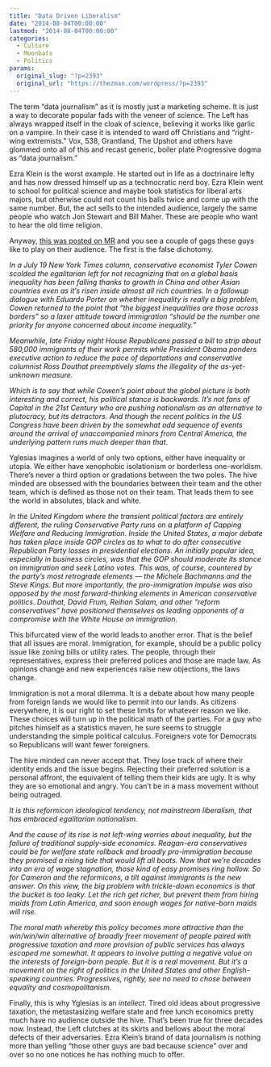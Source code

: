 ```yaml
---
title: "Data Driven Liberalism"
date: "2014-08-04T00:00:00"
lastmod: "2014-08-04T00:00:00"
categories:
  - Culture
  - Moonbats
  - Politics
params:
  original_slug: "?p=2393"
  original_url: "https://thezman.com/wordpress/?p=2393"
---
```


The term “data journalism” as it is mostly just a marketing scheme. It
is just a way to decorate popular fads with the veneer of science. The
Left has always wrapped itself in the cloak of science, believing it
works like garlic on a vampire. In their case it is intended to ward off
Christians and “right-wing extremists.” Vox, 538, Grantland, The Upshot
and others have glommed onto all of this and recast generic, boiler
plate Progressive dogma as “data journalism.”

Ezra Klein is the worst example. He started out in life as a doctrinaire
lefty and has now dressed himself up as a technocratic nerd boy. Ezra
Klein went to school for political science and maybe took statistics for
liberal arts majors, but otherwise could not count his balls twice and
come up with the same number. But, the act sells to the intended
audience, largely the same people who watch Jon Stewart and Bill Maher.
These are people who want to hear the old time religion.

Anyway, <a
href="http://www.vox.com/2014/8/4/5964509/the-false-choice-between-equality-and-globalization"
rel="noopener noreferrer" target="_blank">this was posted on MR</a> and
you see a couple of gags these guys like to play on their audience. The
first is the false dichotomy.

*In a July 19 New York Times column, conservative economist Tyler Cowen
scolded the egalitarian left for not recognizing that on a global basis
inequality has been falling thanks to growth in China and other Asian
countries even as it’s risen inside almost all rich countries. In a
followup dialogue with Eduardo Porter on whether inequality is really a
big problem, Cowen returned to the point that “the biggest inequalities
are those across borders” so a laxer attitude toward immigration “should
be the number one priority for anyone concerned about income
inequality.”*

*Meanwhile, late Friday night House Republicans passed a bill to strip
about 580,000 immigrants of their work permits while President Obama
ponders executive action to reduce the pace of deportations and
conservative columnist Ross Douthat preemptively slams the illegality of
the as-yet-unknown measure.*

*Which is to say that while Cowen’s point about the global picture is
both interesting and correct, his political stance is backwards. It’s
not fans of Capital in the 21st Century who are pushing nationalism as
an alternative to plutocracy, but its detractors. And though the recent
politics in the US Congress have been driven by the somewhat odd
sequence of events around the arrival of unaccompanied minors from
Central America, the underlying pattern runs much deeper than that.*

Yglesias imagines a world of only two options, either have inequality or
utopia. We either have xenophobic isolationism or borderless
one-worldism. There’s never a third option or gradations between the two
poles. The hive minded are obsessed with the boundaries between their
team and the other team, which is defined as those not on their team.
That leads them to see the world in absolutes, black and white.

*In the United Kingdom where the transient political factors are
entirely different, the ruling Conservative Party runs on a platform of
Capping Welfare and Reducing Immigration. Inside the United States, a
major debate has taken place inside GOP circles as to what to do after
consecutive Republican Party losses in presidential elections. An
initially popular idea, especially in business circles, was that the GOP
should moderate its stance on immigration and seek Latino votes. This
was, of course, countered by the party’s most retrograde elements — the
Michele Bachmanns and the Steve Kings. But more importantly, the
pro-immigration impulse was also opposed by the most forward-thinking
elements in American conservative politics. Douthat, David Frum, Reihan
Salam, and other “reform conservatives” have positioned themselves as
leading opponents of a compromise with the White House on immigration.*

This bifurcated view of the world leads to another error. That is the
belief that all issues are moral. Immigration, for example, should be a
public policy issue like zoning bills or utility rates. The people,
through their representatives, express their preferred polices and those
are made law. As opinions change and new experiences raise new
objections, the laws change.

Immigration is not a moral dilemma. It is a debate about how many people
from foreign lands we would like to permit into our lands. As citizens
everywhere, it is our right to set these limits for whatever reason we
like. These choices will turn up in the political math of the parties.
For a guy who pitches himself as a statistics maven, he sure seems to
struggle understanding the simple political calculus. Foreigners vote
for Democrats so Republicans will want fewer foreigners.

The hive minded can never accept that. They lose track of where their
identity ends and the issue begins. Rejecting their preferred solution
is a personal affront, the equivalent of telling them their kids are
ugly. It is why they are so emotional and angry. You can’t be in a mass
movement without being outraged.

*It is this reformicon ideological tendency, not mainstream liberalism,
that has embraced egalitarian nationalism.*

*And the cause of its rise is not left-wing worries about inequality,
but the failure of traditional supply-side economics. Reagan-era
conservatives could be for welfare state rollback and broadly
pro-immigration because they promised a rising tide that would lift all
boats. Now that we’re decades into an era of wage stagnation, those kind
of easy promises ring hollow. So for Cameron and the reformicons, a tilt
against immigrants is the new answer. On this view, the big problem with
trickle-down economics is that the bucket is too leaky. Let the rich get
richer, but prevent them from hiring maids from Latin America, and soon
enough wages for native-born maids will rise.*

*The moral math whereby this policy becomes more attractive than the
win/win/win alternative of broadly freer movement of people paired with
progressive taxation and more provision of public services has always
escaped me somewhat. It appears to involve putting a negative value on
the interests of foreign-born people. But it is a real movement. But
it’s a movement on the right of politics in the United States and other
English-speaking countries. Progressives, rightly, see no need to chose
between equality and cosmopolitanism.*

Finally, this is why Yglesias is an *intellect*. Tired old ideas about
progressive taxation, the metastasizing welfare state and free lunch
economics pretty much have no audience outside the hive. That’s been
true for three decades now. Instead, the Left clutches at its skirts and
bellows about the moral defects of their adversaries. Ezra Klein’s brand
of data journalism is nothing more than yelling “those other guys are
bad because science” over and over so no one notices he has nothing much
to offer.
